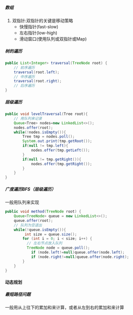 ##### 数组

1. 双指针:双指针的关键是移动策略
   - 快慢指针(fast-slow)
   - 左右指针(low-high)
   - 滑动窗口(使用队列或双指针或Map)

##### 树的遍历

```java
public List<Integer> traversal(TreeNode root) {
    // 前序遍历
    traversal(root.left);
    // 中序遍历
    traversal(root.right);
    // 后序遍历
}
```

##### 层级遍历

```java
public void levelTraversal(Tree root){
    // 用队列来记录
    Queue<Tree> nodes=new LinkedList<>();
	nodes.offer(root);
    while(!nodes.isEmpty()){
		Tree tmp = nodes.poll();
        System.out.print(tmp.getRoot());
        if(null != tmp.left){
            nodes.offer(tmp.getLeft());
        }
        if(null != tmp.getRight()){
            nodes.offer(tmp.getRight());
        }
	}
}
```

##### 广度遍历BFS（层级遍历）

一般用队列来实现

```java
public void method(TreeNode root) {
	Queue<TreeNode> queue = new LinkedList<>();
    queue.offer(root);
    // 队列为空退出
    while(!queue.isEmpty()){
 		 int size = queue.size();
     	for (int i = 0; i < size; i++) {
	      // 左右节点放入队列
   	      TreeNode node = queue.poll();
    		if (node.left!=null)queue.offer(node.left);
			if (node.right!=null)queue.offer(node.right);
     	}
    }
}
```

#### 动态规划

##### 最短路径问题

一般用从上往下的累加和来计算，或者从左到右的累加和来计算

